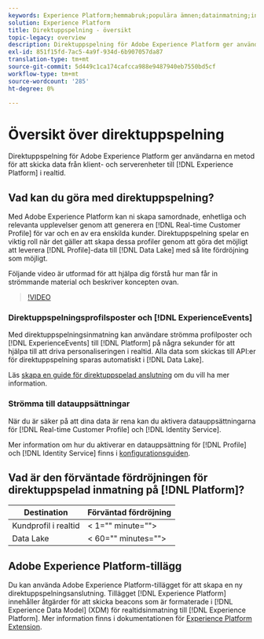 ```yaml
---
keywords: Experience Platform;hemmabruk;populära ämnen;datainmatning;inmatade data;strömning;översikt;strömningsupptagning;latens;strömningstid;
solution: Experience Platform
title: Direktuppspelning - översikt
topic-legacy: overview
description: Direktuppspelning för Adobe Experience Platform ger användare en metod för att skicka data från klient- och serverenheter till Experience Platform i realtid.
exl-id: 851f15fd-7ac5-4a9f-934d-6b907057da87
translation-type: tm+mt
source-git-commit: 5d449c1ca174cafcca988e9487940eb7550bd5cf
workflow-type: tm+mt
source-wordcount: '285'
ht-degree: 0%

---
```


# Översikt över direktuppspelning

Direktuppspelning för Adobe Experience Platform ger användarna en metod för att skicka data från klient- och serverenheter till [!DNL Experience Platform] i realtid.

## Vad kan du göra med direktuppspelning?

Med Adobe Experience Platform kan ni skapa samordnade, enhetliga och relevanta upplevelser genom att generera en [!DNL Real-time Customer Profile] för var och en av era enskilda kunder. Direktuppspelning spelar en viktig roll när det gäller att skapa dessa profiler genom att göra det möjligt att leverera [!DNL Profile]-data till [!DNL Data Lake] med så lite fördröjning som möjligt.

Följande video är utformad för att hjälpa dig förstå hur man får in strömmande material och beskriver koncepten ovan.

>[!VIDEO](https://video.tv.adobe.com/v/28425?quality=12&learn=on)

### Direktuppspelningsprofilsposter och [!DNL ExperienceEvents]

Med direktuppspelningsinmatning kan användare strömma profilposter och [!DNL ExperienceEvents] till [!DNL Platform] på några sekunder för att hjälpa till att driva personaliseringen i realtid. Alla data som skickas till API:er för direktuppspelning sparas automatiskt i [!DNL Data Lake].

Läs [skapa en guide för direktuppspelad anslutning](../tutorials/create-streaming-connection.md) om du vill ha mer information.

### Strömma till datauppsättningar

När du är säker på att dina data är rena kan du aktivera datauppsättningarna för [!DNL Real-time Customer Profile] och [!DNL Identity Service].

Mer information om hur du aktiverar en datauppsättning för [!DNL Profile] och [!DNL Identity Service] finns i [konfigurationsguiden](../../profile/tutorials/dataset-configuration.md).

## Vad är den förväntade fördröjningen för direktuppspelad inmatning på [!DNL Platform]?

| Destination | Förväntad fördröjning |
| --------- | ---------------- |
| Kundprofil i realtid | &lt; 1=&quot;&quot; minute=&quot;&quot;> |
| Data Lake | &lt; 60=&quot;&quot; minutes=&quot;&quot;> |

## Adobe Experience Platform-tillägg

Du kan använda Adobe Experience Platform-tillägget för att skapa en ny direktuppspelningsanslutning. Tillägget [!DNL Experience Platform] innehåller åtgärder för att skicka beacons som är formaterade i [!DNL Experience Data Model] (XDM) för realtidsinmatning till [!DNL Experience Platform]. Mer information finns i dokumentationen för [Experience Platform Extension](https://experienceleague.adobe.com/docs/launch/using/extensions-ref/adobe-extension/adobe-experience-platform-extension.html).

